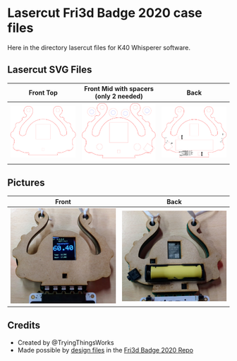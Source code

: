 # Lasercut Fri3d Badge 2020 case files
Here in the directory lasercut files for K40 Whisperer software.

## Lasercut SVG Files
Front Top | Front Mid with spacers (only 2 needed)| Back
:-------------------------:|:-------------------------:|:-------------------------:
![Front Top SVG](Front%20plate%20badge%20top.svg)|  ![Front Mid SVG](Front%20plate%20badge%20mid.svg) | ![Back SVG](Back%20plate%20badge.svg)

## Pictures
Front |  Back
:-------------------------:|:-------------------------:
![Front](front.jpg) |  ![Back](back.jpg)

## Credits
- Created by @TryingThingsWorks
- Made possible by [design files](https://github.com/Fri3dCamp/badge-2020/blob/7e2ec1d9987333af4cedac1ac36ba3c9e4ce6911/design/Fri3D_2020_02/OUTPUT/Fri3D_2020_02.PDF) in the [Fri3d Badge 2020 Repo](https://github.com/Fri3dCamp/badge-2020)
